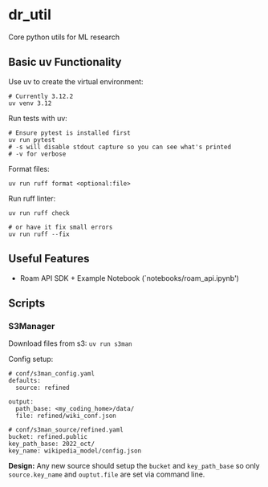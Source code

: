 # dr_util
Core python utils for ML research

## Basic uv Functionality

Use uv to create the virtual environment:
```shell
# Currently 3.12.2
uv venv 3.12
```

Run tests with uv:
```shell
# Ensure pytest is installed first
uv run pytest
# -s will disable stdout capture so you can see what's printed
# -v for verbose
```

Format files:
```shell
uv run ruff format <optional:file>
```

Run ruff linter:
```shell
uv run ruff check

# or have it fix small errors
uv run ruff --fix
```

## Useful Features

- Roam API SDK + Example Notebook (`notebooks/roam_api.ipynb')

## Scripts

### S3Manager

Download files from s3: `uv run s3man`

Config setup:
```shell
# conf/s3man_config.yaml
defaults:
  source: refined

output:
  path_base: <my_coding_home>/data/
  file: refined/wiki_conf.json

# conf/s3man_source/refined.yaml
bucket: refined.public
key_path_base: 2022_oct/
key_name: wikipedia_model/config.json
```

**Design:** Any new source should setup the `bucket` and `key_path_base` so only `source.key_name` and `ouptut.file` are set via command line.

